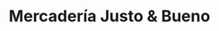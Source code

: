 ---
title: "Mercadería Justo & Bueno"
url: /riohacha-la-guajira/mercaderia-justo-und-bueno/
shop: centro comercial
---